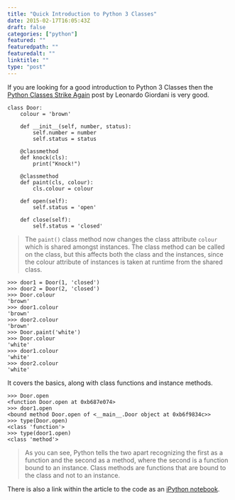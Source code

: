 ```yaml
---
title: "Quick Introduction to Python 3 Classes"
date: 2015-02-17T16:05:43Z
draft: false
categories: ["python"]
featured: ""
featuredpath: ""
featuredalt: ""
linktitle: ""
type: "post"
---
```

If you are looking for a good introduction to Python 3 Classes then the [Python Classes Strike Again](http://blog.thedigitalcatonline.com/blog/2014/08/20/python-3-oop-part-2-classes-and-members/) post by Leonardo Giordani is very good.

	class Door:
		colour = 'brown'

		def __init__(self, number, status):
			self.number = number
			self.status = status

		@classmethod
		def knock(cls):
			print("Knock!")

		@classmethod
		def paint(cls, colour):
			cls.colour = colour

		def open(self):
			self.status = 'open'

		def close(self):
			self.status = 'closed'

> The `paint()` class method now changes the class attribute `colour` which is shared amongst instances. The class method can be called on the class, but this affects both the class and the instances, since the colour attribute of instances is taken at runtime from the shared class.

	>>> door1 = Door(1, 'closed')
	>>> door2 = Door(2, 'closed')
	>>> Door.colour
	'brown'
	>>> door1.colour
	'brown'
	>>> door2.colour
	'brown'
	>>> Door.paint('white')
	>>> Door.colour
	'white'
	>>> door1.colour
	'white'
	>>> door2.colour
	'white'

It covers the basics, along with class functions and instance methods.

	>>> Door.open
	<function Door.open at 0xb687e074>
	>>> door1.open
	<bound method Door.open of <__main__.Door object at 0xb6f9834c>>
	>>> type(Door.open)
	<class 'function'>
	>>> type(door1.open)
	<class 'method'>

> As you can see, Python tells the two apart recognizing the first as a function and the second as a method, where the second is a function bound to an instance. Class methods are functions that are bound to the class and not to an instance.

There is also a link within the article to the code as an [iPython notebook](http://blog.thedigitalcatonline.com/notebooks/Python_3_OOP_Part_2__Classes_and_members.ipynb).